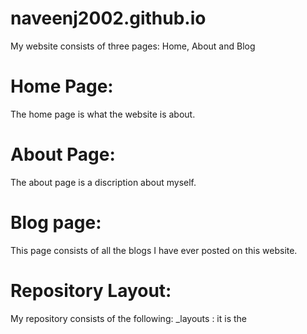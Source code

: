 # naveenj2002.github.io
My website consists of three pages: Home, About and Blog
# Home Page:
The home page is what the website is about.
# About Page:
The about page is a discription about myself.
# Blog page:
This page consists of all the blogs I have ever posted on this website.
# Repository Layout:
My repository consists of the following:
_layouts : it is the 
